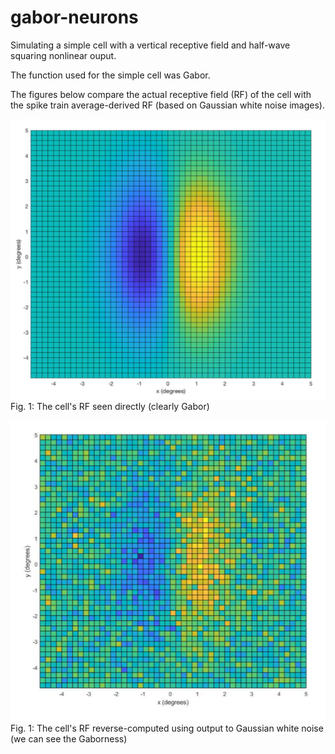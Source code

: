 # gabor-neurons
Simulating a simple cell with a vertical receptive field and half-wave squaring nonlinear ouput.

The function used for the simple cell was Gabor.

The figures below compare the actual receptive field (RF) of the cell with the spike train average-derived
RF (based on Gaussian white noise images).

![alt text](https://github.com/aryamanmajumdar/gabor-neurons/blob/master/Gabor-model-2d.png)
Fig. 1: The cell's RF seen directly (clearly Gabor)

![alt text2](https://github.com/aryamanmajumdar/gabor-neurons/blob/master/STA-derived-Gabor.png)
Fig. 1: The cell's RF reverse-computed using output to Gaussian white noise (we can see the Gaborness)


